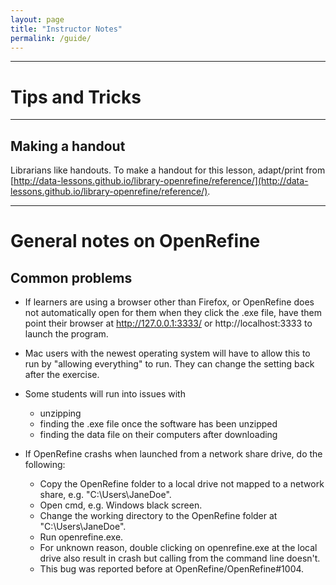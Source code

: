 ```yaml
---
layout: page
title: "Instructor Notes"
permalink: /guide/
---
```


____
# Tips and Tricks

____
## Making a handout

Librarians like handouts. To make a handout for this lesson, adapt/print from [http://data-lessons.github.io/library-openrefine/reference/](http://data-lessons.github.io/library-openrefine/reference/).

____
# General notes on OpenRefine

## Common problems

* If learners are using a browser other than Firefox, or OpenRefine does not automatically open for them when they click the .exe file, have them point their browser at http://127.0.0.1:3333/ or http://localhost:3333 to launch the program.

* Mac users with the newest operating system will have to allow this to run by "allowing everything" to run. They can change the setting back after the exercise.

* Some students will run into issues with
  - unzipping
  - finding the .exe file once the software has been unzipped
  - finding the data file on their computers after downloading
  
 * If OpenRefine crashs when launched from a network share drive, do the following:
    - Copy the OpenRefine folder to a local drive not mapped to a network share, e.g. "C:\Users\JaneDoe".
    - Open cmd, e.g. Windows black screen.
    - Change the working directory to the OpenRefine folder at "C:\Users\JaneDoe".
    - Run openrefine.exe.
    - For unknown reason, double clicking on openrefine.exe at the local drive also result in crash but calling from the command line doesn't.
    - This bug was reported before at OpenRefine/OpenRefine#1004.
